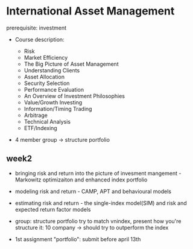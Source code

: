 # International Asset Management

prerequisite: investment

- Course description:
  - Risk
  - Market Efficiency
  - The Big Picture of Asset Management
  - Understanding Clients
  - Asset Allocation
  - Security Selection
  - Performance Evaluation
  - An Overview of Investment Philosophies
  - Value/Growth Investing
  - Information/Timing Trading
  - Arbitrage
  - Technical Analysis
  - ETF/Indexing

- 4 member group -> structure portfolio

## week2
- bringing risk and return into the picture of invesment mangement - Markowitz optimizaiton and enhanced index portfolio
- modeling risk and return - CAMP, APT and  behavioural models
- estimating risk and return - the single-index model(SIM) and risk and expected return factor models

- group: structure portfolio try to match vnindex, present how you're structure it: 10 company -> should try to outperform the index
- 1st assignment "portfolio": submit before april 13th

